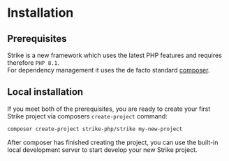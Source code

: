 # Installation

## Prerequisites
Strike is a new framework which uses the latest PHP features and requires therefore  `PHP 8.1`.  
For dependency management it uses the de facto standard [composer](https://getcomposer.org).

## Local installation
If you meet both of the prerequisites, you are ready to create your first Strike project
via composers `create-project` command:
```bash
composer create-project strike-php/strike my-new-project
```
After composer has finished creating the project, you can use the built-in local 
development server to start develop your new Strike project.

